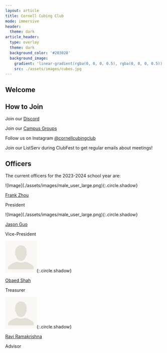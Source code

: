 ```yaml
---
layout: article
title: Cornell Cubing Club
mode: immersive
header:
  theme: dark
article_header:
  type: overlay
  theme: dark
  background_color: '#203028'
  background_image:
    gradient: 'linear-gradient(rgba(0, 0, 0, 0.5), rgba(0, 0, 0, 0.5))'
    src: ./assets/images/cubes.jpg
---
```


## Welcome

## How to Join

Join our [Discord](https://discord.gg/VyXbMqXg8f) 

Join our [Campus Groups](https://cornell.campusgroups.com/rubiksclub/home/)

Follow us on Instagram [@cornellcubingclub](https://www.instagram.com/cornellcubingclub/?igshid=MzRlODBiNWFlZA%3D%3D)

Join our ListServ during ClubFest to get regular emails about meetings!

## Officers

The current officers for the 2023-2024 school year are:

<div class="grid-container">
<div class="grid grid--p-3">
<div class="cell cell--12 cell--md-5 cell--lg-4" markdown="1">
![Image](./assets/images/male_user_large.png){:.circle.shadow}

[Frank Zhou](mailto:fcz5@cornell.edu)

President
</div>
<div class="cell cell--12 cell--md-5 cell--lg-4" markdown="1">
![Image](./assets/images/male_user_large.png){:.circle.shadow}

[Jason Guo](mailto:sg763@cornell.edu)


Vice-President
</div>

<div class="cell cell--12 cell--md-5 cell--lg-4" markdown="1">

![Image](./assets/images/male_user_large.png){:.circle.shadow}

[Obaed Shah](mailto:os88@cornell.edu)

Treasurer
</div>

<div class="cell cell--12 cell--md-5 cell--lg-4" markdown="1">

![Image](./assets/images/male_user_large.png){:.circle.shadow}

[Ravi Ramakrishna](mailto:ravi@math.cornell.edu)

Advisor
</div>
</div>
</div>









